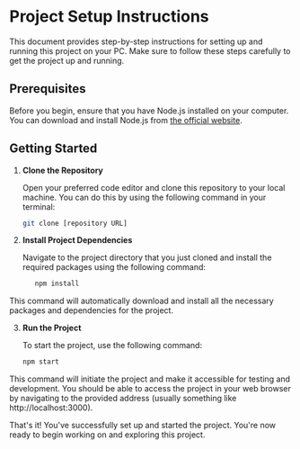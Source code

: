 # Project Setup Instructions

This document provides step-by-step instructions for setting up and running this project on your PC. Make sure to follow these steps carefully to get the project up and running.

## Prerequisites

Before you begin, ensure that you have Node.js installed on your computer. You can download and install Node.js from [the official website](https://nodejs.org/).

## Getting Started

1. **Clone the Repository**

   Open your preferred code editor and clone this repository to your local machine. You can do this by using the following command in your terminal:

   ```bash
   git clone [repository URL]

2. **Install Project Dependencies**

   Navigate to the project directory that you just cloned and install the required packages using the following command:

    ```bash
       npm install

  This command will automatically download and install all the necessary packages and dependencies for the project.

3. **Run the Project**

   To start the project, use the following command:

      ```bash
      npm start

  This command will initiate the project and make it accessible for testing and development. You should be able to access the         project in your web browser by navigating to the provided address (usually something like http://localhost:3000).

  That's it! You've successfully set up and started the project. You're now ready to begin working on and exploring this project.
